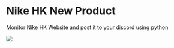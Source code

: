 # Nike HK New Product

Monitor Nike HK Website and post it to your discord using python

<img src='exmaple.jpg'>
